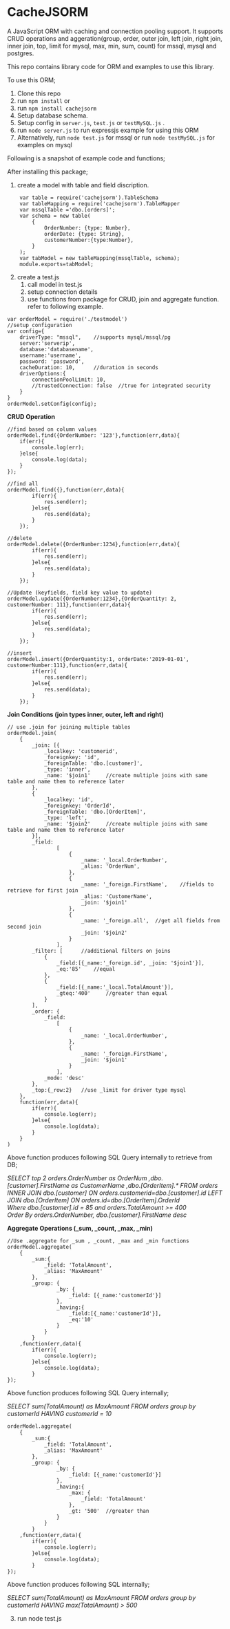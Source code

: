 
# CacheJSORM


A JavaScript ORM with caching and connection pooling support. It supports CRUD operations and aggeration(group, order, outer join, left join, right join, inner join, top, limit for mysql, max, min, sum, count) for mssql, mysql and postgres.

This repo contains library code for ORM and examples to use this library. 

To use this ORM;

1. Clone this repo
2. run `npm install`
    or 
2. run `npm install cachejsorm`
3. Setup database schema.
4. Setup config in `server.js`, `test.js` or `testMySQL.js` .
5. run `node server.js` to run expressjs example for using this ORM
6. Alternatively, run `node test.js` for mssql or run `node testMySQL.js` for examples on mysql

Following is a snapshot of example code and functions;

After installing this package;

1. create a model with table and field discription.


```
    var table = require('cachejsorm').TableSchema
    var tableMapping = require('cachejsorm').TableMapper
    var mssqlTable ='dbo.[orders]';
    var schema = new table(
        {
            OrderNumber: {type: Number}, 
            orderDate: {type: String}, 
            customerNumber:{type:Number},
        }
    );
    var tabModel = new tableMapping(mssqlTable, schema);
    module.exports=tabModel;
```


2. create a test.js
   1. call model in test.js
   2. setup connection details
   3. use functions from package for CRUD, join and aggregate function. refer to following example.   


```
var orderModel = require('./testmodel')
//setup configuration
var config={    
    driverType: "mssql",    //supports mysql/mssql/pg    
    server:'serverip',
    database:'databasename',
    username:'username',
    password: 'password',
    cacheDuration: 10,      //duration in seconds
    driverOptions:{
        connectionPoolLimit: 10,
        //trustedConnection: false  //true for integrated security
    }
}
orderModel.setConfig(config);
```
**CRUD Operation**
```
//find based on column values 
orderModel.find({OrderNumber: '123'},function(err,data){
    if(err){
        console.log(err);
    }else{
        console.log(data);
    }
});

//find all
orderModel.find({},function(err,data){
        if(err){
            res.send(err);
        }else{
            res.send(data);
        }
    });

//delete 
orderModel.delete({OrderNumber:1234},function(err,data){
        if(err){
            res.send(err);
        }else{
            res.send(data);
        }
    });

//Update (keyfields, field key value to update)
orderModel.update({OrderNumber:1234},{OrderQuantity: 2, customerNumber: 111},function(err,data){        
        if(err){
            res.send(err);
        }else{
            res.send(data);
        }
    });

//insert
orderModel.insert({OrderQuantity:1, orderDate:'2019-01-01', customerNumber:111},function(err,data){
        if(err){
            res.send(err);
        }else{
            res.send(data);
        }
    });
```
**Join Conditions (join types inner, outer, left and right)**
```
// use .join for joining multiple tables
orderModel.join(
    {
        _join: [{
            _localkey: 'customerid',
            _foreignkey: 'id',
            _foreignTable: 'dbo.[customer]',
            _type: 'inner',
            _name: '$join1'     //create multiple joins with same table and name them to reference later
        },
        {
            _localkey: 'id',
            _foreignkey: 'OrderId',
            _foreignTable: 'dbo.[OrderItem]',
            _type: 'left',
            _name: '$join2'     //create multiple joins with same table and name them to reference later
        }],
        _field: 
                [
                    {
                        _name: '_local.OrderNumber',
                        _alias: 'OrderNum',
                    },
                    {
                        _name: '_foreign.FirstName',    //fields to retrieve for first join 
                        _alias: 'CustomerName',
                        _join: '$join1'
                    },
                    {
                        _name: '_foreign.all',  //get all fields from second join 
                        _join: '$join2'
                    }
                ],
        _filter: [      //additional filters on joins 
            {
                _field:[{_name:'_foreign.id', _join: '$join1'}],
                _eq:'85'    //equal
            },
            {
                _field:[{_name:'_local.TotalAmount'}],
                _gteq:'400'     //greater than equal
            }
        ],
        _order: {
            _field: 
                [
                    {
                        _name: '_local.OrderNumber',
                    },
                    {
                        _name: '_foreign.FirstName',
                        _join: '$join1'
                    }
                ],
            _mode: 'desc'
        },
        _top:{_row:2}   //use _limit for driver type mysql
    },
    function(err,data){
        if(err){
            console.log(err);
        }else{
            console.log(data);
        }
    }
)
```
Above function produces following SQL Query internally to retrieve from DB;

_SELECT  top 2 orders.OrderNumber as OrderNum ,dbo.[customer].FirstName as CustomerName ,dbo.[OrderItem].* 
FROM orders 
INNER JOIN dbo.[customer] ON orders.customerid=dbo.[customer].id 
LEFT JOIN dbo.[OrderItem] ON orders.id=dbo.[OrderItem].OrderId  
Where dbo.[customer].id = 85 
and orders.TotalAmount >= 400  
Order By orders.OrderNumber, dbo.[customer].FirstName desc_


**Aggregate Operations (_sum, _count, _max, _min)**
```
//Use .aggregate for _sum , _count, _max and _min functions
orderModel.aggregate(
    {
        _sum:{
            _field: 'TotalAmount',
            _alias: 'MaxAmount'
        },
        _group: {
                _by: {
                    _field: [{_name:'customerId'}]
                },
                _having:{
                    _field:[{_name:'customerId'}],
                    _eq:'10'
                }
            }
        }
    ,function(err,data){
        if(err){
            console.log(err);
        }else{
            console.log(data);
        }
});
```
Above function produces following SQL Query internally;

_SELECT sum(TotalAmount) as MaxAmount FROM orders group by customerId HAVING customerId = 10_
```
orderModel.aggregate(
    {
        _sum:{
            _field: 'TotalAmount',
            _alias: 'MaxAmount'
        },
        _group: {
                _by: {
                    _field: [{_name:'customerId'}]
                },
                _having:{
                    _max: {
                        _field: 'TotalAmount'
                    },
                    _gt: '500'  //greater than
                }
            }
        }
    ,function(err,data){
        if(err){
            console.log(err);
        }else{
            console.log(data);
        }
});
```
Above function produces following SQL internally;

_SELECT sum(TotalAmount) as MaxAmount FROM orders group by customerId HAVING  max(TotalAmount) > 500_

3. run node test.js
